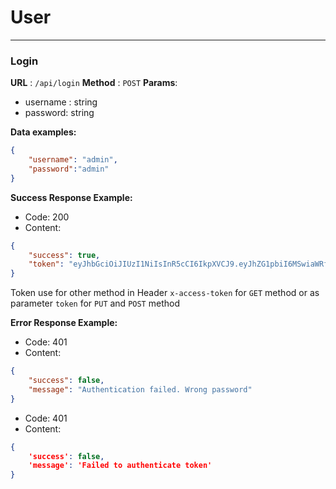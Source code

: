 # User
-----

### Login
**URL** : `/api/login`
**Method** : `POST`
**Params**:
- username : string
- password: string

**Data examples:**
```json
{
    "username": "admin",
    "password":"admin"
}
```

**Success Response Example:**
- Code: 200
- Content:
```json
{
    "success": true,
    "token": "eyJhbGciOiJIUzI1NiIsInR5cCI6IkpXVCJ9.eyJhZG1pbiI6MSwiaWRfdXNlciI6MSwiaWF0IjoxNTEwMTM2MTM2LCJleHAiOjE1MTAxNTQxMzZ9.-FwZ35y8IC0MtABy3d5ciaCOTQYIKQlzI719atfYMiA"
}
```
Token use for other method in Header `x-access-token` for `GET` method or as parameter `token` for `PUT` and `POST` method

**Error Response Example:**
- Code: 401
- Content:
```json
{
    "success": false,
    "message": "Authentication failed. Wrong password"
}
```

- Code: 401
- Content:
```json
{
    'success': false, 
	'message': 'Failed to authenticate token'
}
```